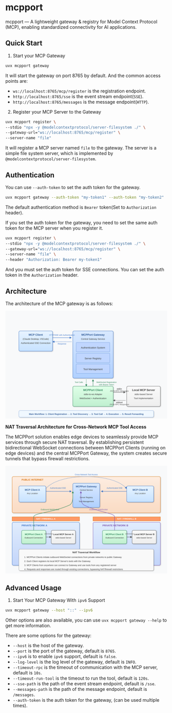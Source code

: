 # mcpport

mcpport — A lightweight gateway &amp; registry for Model Context Protocol (MCP), enabling standardized connectivity for AI applications.

## Quick Start

1. Start your MCP Gateway

```bash
uvx mcpport gateway
```

It will start the gateway on port 8765 by default. And the common access points are:

- `ws://localhost:8765/mcp/register` is the registration endpoint.
- `http://localhost:8765/sse` is the event stream endpoint(`SSE`).
- `http://localhost:8765/messages` is the message endpoint(`HTTP`).

2. Register your MCP Server to the Gateway

```bash
uvx mcpport register \
--stdio "npx -y @modelcontextprotocol/server-filesystem ./" \
--gateway-url="ws://localhost:8765/mcp/register" \
--server-name "file"
```

It will register a MCP server named `file` to the gateway. The server is a simple file system server, which is implemented by `@modelcontextprotocol/server-filesystem`.


## Authentication

You can use `--auth-token` to set the auth token for the gateway.

```bash
uvx mcpport gateway --auth-token "my-token1" --auth-token "my-token2"
```

The default authentication method is `Bearer` token(Set to `Authorization` header). 

If you set the auth token for the gateway, you need to set the same auth token for the MCP server when you register it.

```bash
uvx mcpport register \
--stdio "npx -y @modelcontextprotocol/server-filesystem ./" \
--gateway-url="ws://localhost:8765/mcp/register" \
--server-name "file" \
--header "Authorization: Bearer my-token1"
```

And you must set the auth token for SSE connections. You can set the auth token in the `Authorization` header.

## Architecture

The architecture of the MCP gateway is as follows:

![architecture](./asserts/img/mcpport-architecture-svg-improved.svg)

**NAT Traversal Architecture for Cross-Network MCP Tool Access**

The MCPPort solution enables edge devices to seamlessly provide MCP services through secure NAT traversal. By establishing persistent bidirectional WebSocket connections between MCPPort Clients (running on edge devices) and the central MCPPort Gateway, the system creates secure tunnels that bypass firewall restrictions.


![](./asserts/img//mcpport-nat-simplified.svg)


## Advanced Usage

1. Start Your MCP Gateway With `ipv6` Support

```bash
uvx mcpport gateway --host "::" --ipv6
```

Other options are also available, you can use `uvx mcpport gateway --help` to get more information.

There are some options for the gateway:

- `--host` is the host of the gateway.
- `--port` is the port of the gateway, default is `8765`.
- `--ipv6` is to enable `ipv6` support, default is `false`.
- `--log-level` is the log level of the gateway, default is `INFO`.
- `--timeout-rpc` is the timeout of communication with the MCP server, default is `10s`.
- `--timeout-run-tool` is the timeout to run the tool, default is `120s`.
- `--sse-path` is the path of the event stream endpoint, default is `/sse`.
- `--messages-path` is the path of the message endpoint, default is `/messages`.
- `--auth-token` is the auth token for the gateway, (can be used multiple times).
